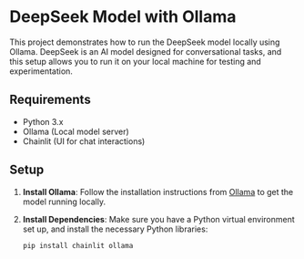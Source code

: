 # DeepSeek Model with Ollama

This project demonstrates how to run the DeepSeek model locally using Ollama. DeepSeek is an AI model designed for conversational tasks, and this setup allows you to run it on your local machine for testing and experimentation.

## Requirements
- Python 3.x
- Ollama (Local model server)
- Chainlit (UI for chat interactions)

## Setup

1. **Install Ollama**:
   Follow the installation instructions from [Ollama](https://ollama.com/) to get the model running locally.

2. **Install Dependencies**:
   Make sure you have a Python virtual environment set up, and install the necessary Python libraries:

   ```bash
   pip install chainlit ollama
